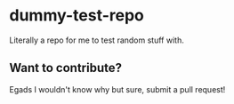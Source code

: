 # dummy-test-repo
Literally a repo for me to test random stuff with.

## Want to contribute?
Egads I wouldn't know why but sure, submit a pull request!
